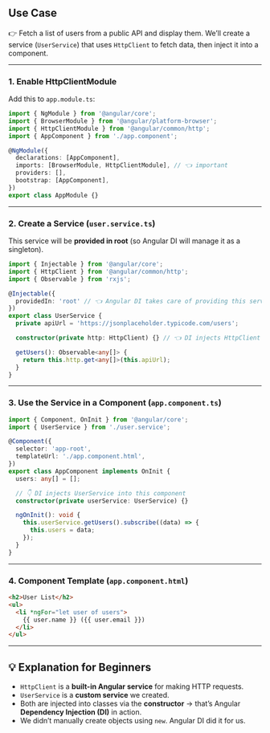 

## Use Case

👉 Fetch a list of users from a public API and display them.
We’ll create a service (`UserService`) that uses `HttpClient` to fetch data, then inject it into a component.

---

### 1. Enable HttpClientModule

Add this to `app.module.ts`:

```ts
import { NgModule } from '@angular/core';
import { BrowserModule } from '@angular/platform-browser';
import { HttpClientModule } from '@angular/common/http';
import { AppComponent } from './app.component';

@NgModule({
  declarations: [AppComponent],
  imports: [BrowserModule, HttpClientModule], // 👈 important
  providers: [],
  bootstrap: [AppComponent],
})
export class AppModule {}
```

---

### 2. Create a Service (`user.service.ts`)

This service will be **provided in root** (so Angular DI will manage it as a singleton).

```ts
import { Injectable } from '@angular/core';
import { HttpClient } from '@angular/common/http';
import { Observable } from 'rxjs';

@Injectable({
  providedIn: 'root' // 👈 Angular DI takes care of providing this service
})
export class UserService {
  private apiUrl = 'https://jsonplaceholder.typicode.com/users';

  constructor(private http: HttpClient) {} // 👈 DI injects HttpClient

  getUsers(): Observable<any[]> {
    return this.http.get<any[]>(this.apiUrl);
  }
}
```

---

### 3. Use the Service in a Component (`app.component.ts`)

```ts
import { Component, OnInit } from '@angular/core';
import { UserService } from './user.service';

@Component({
  selector: 'app-root',
  templateUrl: './app.component.html',
})
export class AppComponent implements OnInit {
  users: any[] = [];

  // 👇 DI injects UserService into this component
  constructor(private userService: UserService) {}

  ngOnInit(): void {
    this.userService.getUsers().subscribe((data) => {
      this.users = data;
    });
  }
}
```

---

### 4. Component Template (`app.component.html`)

```html
<h2>User List</h2>
<ul>
  <li *ngFor="let user of users">
    {{ user.name }} ({{ user.email }})
  </li>
</ul>
```

---

## 💡 Explanation for Beginners

* `HttpClient` is a **built-in Angular service** for making HTTP requests.
* `UserService` is a **custom service** we created.
* Both are injected into classes via the **constructor** → that’s Angular **Dependency Injection (DI)** in action.
* We didn’t manually create objects using `new`. Angular DI did it for us.


